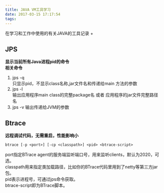 ```yaml
---
title: JAVA VM工具学习
date: 2017-03-15 17:17:54
tags:
---
```

在学习和工作中使用的有关JAVA的工具记录
+<!-- more -->
## JPS
**显示当前所有Java进程pid的命令**  
**相关命令**  
1. jps -q  
只显示pid，不显示class名称,jar文件名和传递给main 方法的参数
1. jps -l  
输出应用程序main class的完整package名 或者 应用程序的jar文件完整路径名
2. jps -v
 输出传递给JVM的参数


## Btrace  
**远程调试代码，无需重启，性能影响小**

    btrace [-p <port>] [-cp <classpath>] <pid> <btrace-script>  

port指定BTrace agent的服务端监听端口号，用来监听clients，默认为2020，可选。  
classpath用来指定类加载路径，比如你的BTrace代码里用到了netty等第三方jar包。  
pid表示进程号，可通过jps命令获取。  
btrace-script即为BTrace脚本。
